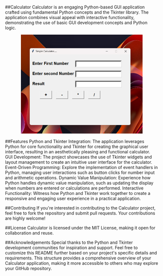 ##Calculator
Calculator is an engaging Python-based GUI application crafted using fundamental Python concepts and the Tkinter library. The application combines visual appeal with interactive functionality, demonstrating the use of basic GUI development concepts and Python logic.
<p align="center"><img src="./img.png" width="400" alt="Calculator Interface"></p>


##Features
Python and Tkinter Integration: The application leverages Python for core functionality and Tkinter for creating the graphical user interface, resulting in an aesthetically pleasing and functional calculator.
GUI Development: The project showcases the use of Tkinter widgets and layout management to create an intuitive user interface for the calculator.
Event-Driven Programming: Explore the implementation of event handlers in Python, managing user interactions such as button clicks for number input and arithmetic operations.
Dynamic Value Manipulation: Experience how Python handles dynamic value manipulation, such as updating the display when numbers are entered or calculations are performed.
Interactive Functionality: Witness how Python and Tkinter work together to create a responsive and engaging user experience in a practical application.

##Contributing
If you're interested in contributing to the Calculator project, feel free to fork the repository and submit pull requests. Your contributions are highly welcome!

##License
Calculator is licensed under the MIT License, making it open for collaboration and reuse.

##Acknowledgements
Special thanks to the Python and Tkinter development communities for inspiration and support.
Feel free to customize this README further based on your project's specific details and requirements. This structure provides a comprehensive overview of your Calculator application, making it more accessible to others who may explore your GitHub repository.